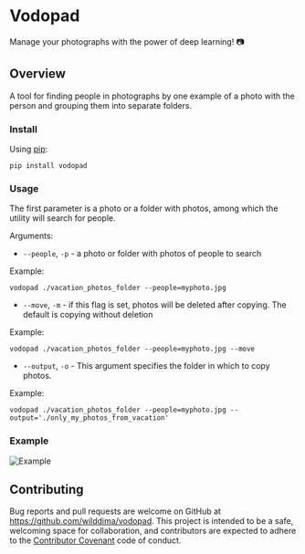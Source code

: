 # Vodopad

Manage your photographs with the power of deep learning! 📷

## Overview

A tool for finding people in photographs by one example of a photo with the person and grouping them into separate folders.

### Install

Using [pip](https://github.com/pypa/pip):

```
pip install vodopad
```

### Usage

The first parameter is a photo or a folder with photos, among which the utility will search for people.

Arguments:

* `--people`, `-p` - a photo or folder with photos of people to search

Example:
```
vodopad ./vacation_photos_folder --people=myphoto.jpg
```

* `--move`, `-m` - if this flag is set, photos will be deleted after copying. The default is copying without deletion

Example:
```
vodopad ./vacation_photos_folder --people=myphoto.jpg --move
```

* `--output`, `-o` - This argument specifies the folder in which to copy photos.

Example:
```
vodopad ./vacation_photos_folder --people=myphoto.jpg --output='./only_my_photos_from_vacation'
```

### Example

![Example](https://d2ddoduugvun08.cloudfront.net/items/0G0w1g1k060I150x2j24/render1542806024050.gif)

## Contributing

Bug reports and pull requests are welcome on GitHub at https://github.com/wilddima/vodopad. This project is intended to be a safe, welcoming space for collaboration, and contributors are expected to adhere to the [Contributor Covenant](http://contributor-covenant.org) code of conduct.
